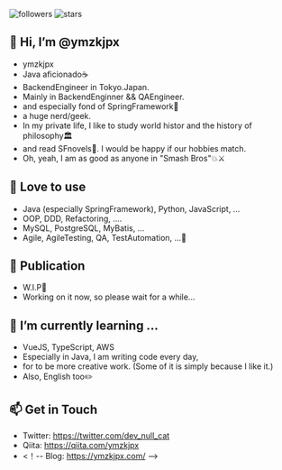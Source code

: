 ![followers](https://img.shields.io/github/followers/ymzkjpx?style=social)
![stars](https://img.shields.io/github/stars/ymzkjpx?style=social)  

## 👋 Hi, I’m @ymzkjpx
- ymzkjpx
- Java aficionado☕ 
- BackendEngineer in Tokyo.Japan.
- Mainly in BackendEnginner && QAEngineer.
- and especially fond of SpringFramework🍃
- a huge nerd/geek.
- In my private life, I like to study world histor and the history of philosophy🏛️ 
- and read SFnovels🚀. I would be happy if our hobbies match.
- Oh, yeah, I am as good as anyone in "Smash Bros"💥⚔️

## 👀 Love to use
- Java (especially SpringFramework), Python, JavaScript, ...
- OOP, DDD, Refactoring, ....
- MySQL, PostgreSQL, MyBatis, ...
- Agile, AgileTesting, QA, TestAutomation, ...🤖

## 📝 Publication
- W.I.P👷
- Working on it now, so please wait for a while...

## 🌱 I’m currently learning ...
- VueJS, TypeScript, AWS
- Especially in Java, I am writing code every day, 
- for to be more creative work. (Some of it is simply because I like it.)
- Also, English too✏️

## 📫 Get in Touch
- Twitter: https://twitter.com/dev_null_cat
- Qiita: https://qiita.com/ymzkjpx
- <！-- Blog: https://ymzkjpx.com/ -->
